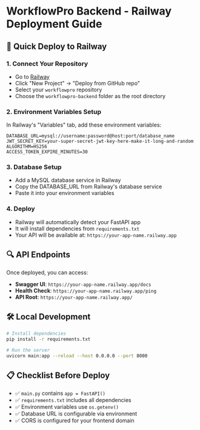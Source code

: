 # WorkflowPro Backend - Railway Deployment Guide

## 🚀 Quick Deploy to Railway

### 1. Connect Your Repository

- Go to [Railway](https://railway.app)
- Click "New Project" → "Deploy from GitHub repo"
- Select your `workflowpro` repository
- Choose the `workflowpro-backend` folder as the root directory

### 2. Environment Variables Setup

In Railway's "Variables" tab, add these environment variables:

```
DATABASE_URL=mysql://username:password@host:port/database_name
JWT_SECRET_KEY=your-super-secret-jwt-key-here-make-it-long-and-random
ALGORITHM=HS256
ACCESS_TOKEN_EXPIRE_MINUTES=30
```

### 3. Database Setup

- Add a MySQL database service in Railway
- Copy the DATABASE_URL from Railway's database service
- Paste it into your environment variables

### 4. Deploy

- Railway will automatically detect your FastAPI app
- It will install dependencies from `requirements.txt`
- Your API will be available at: `https://your-app-name.railway.app`

## 🔍 API Endpoints

Once deployed, you can access:

- **Swagger UI**: `https://your-app-name.railway.app/docs`
- **Health Check**: `https://your-app-name.railway.app/ping`
- **API Root**: `https://your-app-name.railway.app/`

## 🛠️ Local Development

```bash
# Install dependencies
pip install -r requirements.txt

# Run the server
uvicorn main:app --reload --host 0.0.0.0 --port 8000
```

## 📋 Checklist Before Deploy

- ✅ `main.py` contains `app = FastAPI()`
- ✅ `requirements.txt` includes all dependencies
- ✅ Environment variables use `os.getenv()`
- ✅ Database URL is configurable via environment
- ✅ CORS is configured for your frontend domain
